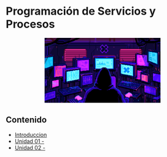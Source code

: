# Programación de Servicios y Procesos

<div align=center>
    <img src="../extras/hacker.gif" alt="cyber" width="60%">
</div>

## Contenido
- [Introduccion](./introduccion/README.md)
- [Unidad 01 - ](./unidad01/README.md)
- [Unidad 02 - ](./unidad02/README.md)